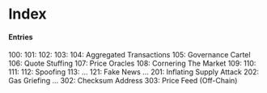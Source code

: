 # Index


#### Entries 

100:
101:
102:
103:
104: Aggregated Transactions
105: Governance Cartel
106: Quote Stuffing
107: Price Oracles 
108: Cornering The Market
109:
110:
111:
112: Spoofing
113:
...
121: Fake News
...
201: Inflating Supply Attack
202: Gas Griefing
...
302: Checksum Address
303: Price Feed (Off-Chain)